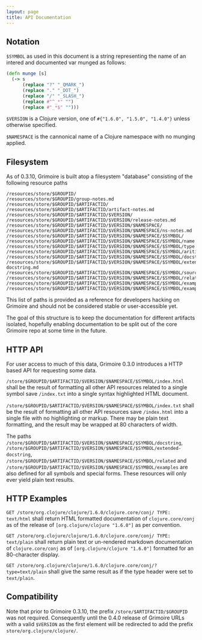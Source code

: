 ```yaml
---
layout: page
title: API Documentation
---
```


## Notation

`$SYMBOL` as used in this document is a string representing the name
of an intered and documented var munged as follows:

```Clojure
(defn munge [s]
  (-> s
      (replace "?" "_QMARK_")
      (replace "." "_DOT_")
      (replace "/" "_SLASH_")
      (replace #"^_*" "")
      (replace #"_*$" "")))
```

`$VERSION` is a Clojure version, one of `#{"1.6.0", "1.5.0", "1.4.0"}`
unless otherwise specified.

`$NAMESPACE` is the cannonical name of a Clojure namespace with no
munging applied.

## Filesystem

As of 0.3.10, Grimoire is built atop a filesystem "database" consisting
of the following resource paths

```
/resources/store/$GROUPID/
/resources/store/$GROUPID/group-notes.md
/resources/store/$GROUPID/$ARTIFACTID/
/resources/store/$GROUPID/$ARTIFACTID/artifact-notes.md
/resources/store/$GROUPID/$ARTIFACTID/$VERSION/
/resources/store/$GROUPID/$ARTIFACTID/$VERSION/release-notes.md
/resources/store/$GROUPID/$ARTIFACTID/$VERSION/$NAMESPACE/
/resources/store/$GROUPID/$ARTIFACTID/$VERSION/$NAMESPACE/ns-notes.md
/resources/store/$GROUPID/$ARTIFACTID/$VERSION/$NAMESPACE/$SYMBOL/
/resources/store/$GROUPID/$ARTIFACTID/$VERSION/$NAMESPACE/$SYMBOL/name.txt
/resources/store/$GROUPID/$ARTIFACTID/$VERSION/$NAMESPACE/$SYMBOL/type.txt
/resources/store/$GROUPID/$ARTIFACTID/$VERSION/$NAMESPACE/$SYMBOL/arities.txt
/resources/store/$GROUPID/$ARTIFACTID/$VERSION/$NAMESPACE/$SYMBOL/docstring.md
/resources/store/$GROUPID/$ARTIFACTID/$VERSION/$NAMESPACE/$SYMBOL/extended-docstring.md
/resources/store/$GROUPID/$ARTIFACTID/$VERSION/$NAMESPACE/$SYMBOL/source.clj
/resources/store/$GROUPID/$ARTIFACTID/$VERSION/$NAMESPACE/$SYMBOL/related.txt
/resources/store/$GROUPID/$ARTIFACTID/$VERSION/$NAMESPACE/$SYMBOL/examples/
/resources/store/$GROUPID/$ARTIFACTID/$VERSION/$NAMESPACE/$SYMBOL/examples/$EXAMPLE_ID.clj
```

This list of paths is provided as a reference for developers hacking
on Grimoire and should not be considered stable or user-accessible
yet.

The goal of this structure is to keep the documentation for different
artifacts isolated, hopefully enabling documentation to be split out
of the core Grimoire repo at some time in the future.

## HTTP API

For user access to much of this data, Grimoire 0.3.0 introduces a HTTP
based API for requesting some data.

`/store/$GROUPID/$ARTIFACTID/$VERSION/$NAMESPACE/$SYMBOL/index.html` shall be the result of
formatting all other API resources related to a single symbol save
`/index.txt` into a single syntax highlighted HTML document.

`/store/$GROUPID/$ARTIFACTID/$VERSION/$NAMESPACE/$SYMBOL/index.txt` shall be the result of
formatting all other API resources save `/index.html` into a single
file with no highlighting or markup. There may be plain text
formatting, and the result may be wrapped at 80 characters of width.

The paths `/store/$GROUPID/$ARTIFACTID/$VERSION/$NAMESPACE/$SYMBOL/docstring`,
`/store/$GROUPID/$ARTIFACTID/$VERSION/$NAMESPACE/$SYMBOL/extended-docstring`,
`/store/$GROUPID/$ARTIFACTID/$VERSION/$NAMESPACE/$SYMBOL/related` and
`/store/$GROUPID/$ARTIFACTID/$VERSION/$NAMESPACE/$SYMBOL/examples` are also defined for all
symbols and special forms. These resources will only ever yield plain
text results.

## HTTP Examples

`GET /store/org.clojure/clojure/1.6.0/clojure.core/conj/ TYPE:
text/html` shall return HTML formatted documentation of
`clojure.core/conj` as of the release of
`[org.clojure/clojure "1.6.0"]` as per convention.

`GET /store/org.clojure/clojure/1.6.0/clojure.core/conj/ TYPE:
text/plain` shall return plain text or un-rendered markdown
documentation of `clojure.core/conj` as of
`[org.clojure/clojure "1.6.0"]` formatted for an 80-character display.

`GET /store/org.clojure/clojure/1.6.0/clojure.core/conj/?type=text/plain` shall give the same
result as if the type header were set to `text/plain`.

## Compatibility

Note that prior to Grimoire 0.3.10, the prefix
`/store/$ARTIFACTID/$GROUPID` was not required. Consequently until the
0.4.0 release of Grimoire URLs with a valid `$VERSION` as the first
element will be redirected to add the prefix
`store/org.clojure/clojure/`.
